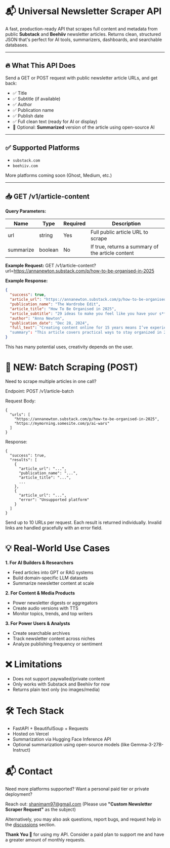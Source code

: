 # 📬 Universal Newsletter Scraper API

A fast, production-ready API that scrapes full content and metadata from public **Substack** and **Beehiiv** newsletter articles. Returns clean, structured JSON that's perfect for AI tools, summarizers, dashboards, and searchable databases.

---

## 🔥 What This API Does

Send a GET or POST request with public newsletter article URLs, and get back:

- ✅ Title  
- ✅ Subtitle (if available)  
- ✅ Author  
- ✅ Publication name  
- ✅ Publish date  
- ✅ Full clean text (ready for AI or display)  
- 🧠 Optional: **Summarized** version of the article using open-source AI

---

## ✅ Supported Platforms

- `substack.com`  
- `beehiiv.com`  

More platforms coming soon (Ghost, Medium, etc.)

---

## 📥 GET /v1/article-content

**Query Parameters:**

| Name       | Type    | Required | Description                                         |
|------------|---------|----------|-----------------------------------------------------|
| url        | string  | Yes      | Full public article URL to scrape                  |
| summarize  | boolean | No       | If true, returns a summary of the article content  |




**Example Request:**
GET /v1/article-content?url=https://annanewton.substack.com/p/how-to-be-organised-in-2025


**Example Response:**
```json
{
  "success": true,
  "article_url": "https://annanewton.substack.com/p/how-to-be-organised-in-2025",
  "publication_name": "The Wardrobe Edit",
  "article_title": "How To Be Organised in 2025",
  "article_subtitle": "29 ideas to make you feel like you have your s**t together...",
  "author": "Anna Newton",
  "publication_date": "Dec 28, 2024",
  "full_text": "Creating content online for 15 years means I’ve experienced many eras -the ombre..."
  "summary": "This article covers practical ways to stay organized in 2025, focusing on..."
}
```
This has many potential uses, creativity depends on the user.

# 🧠 NEW: Batch Scraping (POST)
Need to scrape multiple articles in one call?

Endpoint:
POST /v1/article-batch

Request Body:

    {
      "urls": [
        "https://annanewton.substack.com/p/how-to-be-organised-in-2025",
        "https://mymorning.somesite.com/p/ai-wars"
      ]
    }


Response:

    {
      "success": true,
      "results": [
        {
          "article_url": "...",
          "publication_name": "...",
          "article_title": "...",
          ...
        },
        {
          "article_url": "...",
          "error": "Unsupported platform"
        }
      ]
    }

Send up to 10 URLs per request. Each result is returned individually. Invalid links are handled gracefully with an error field.

# 💡 Real-World Use Cases

**1.  For AI Builders & Researchers**
- Feed articles into GPT or RAG systems
- Build domain-specific LLM datasets
- Summarize newsletter content at scale

**2. For Content & Media Products**

- Power newsletter digests or aggregators
- Create audio versions with TTS
- Monitor topics, trends, and top writers 
 
**3. For Power Users & Analysts**

- Create searchable archives
- Track newsletter content across niches
- Analyze publishing frequency or sentiment 

# ❌ Limitations

- Does not support paywalled/private content
- Only works with Substack and Beehiiv for now
- Returns plain text only (no images/media)

# 🛠 Tech Stack

- FastAPI + BeautifulSoup + Requests
- Hosted on Vercel
- Summarization via Hugging Face Inference API
- Optional summarization using open-source models (like Gemma-3-27B-Instruct)

# 📬 Contact
Need more platforms supported?
Want a personal paid tier or private deployment?

Reach out: shanimam97@gmail.com (Please use **"Custom Newsletter Scraper Request"** as the subject)

Alternatively, you may also ask questions, report bugs, and request help in the [discussions](https://rapidapi.com/Afterknight/api/universal-newsletter-scraper/discussions) section.

**Thank You 💙** for using my API. Consider a paid plan to support me and have a greater amount of monthly requests.



